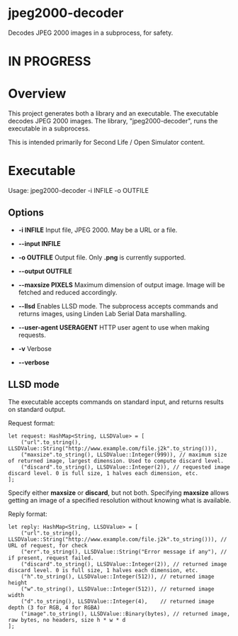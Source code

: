 # jpeg2000-decoder
Decodes JPEG 2000 images in a subprocess, for safety.

# IN PROGRESS

# Overview

This project generates both a library and an executable.
The executable decodes JPEG 2000 images. 
The library, "jpeg2000-decoder", runs the executable in a subprocess.

This is intended primarily for Second Life / Open Simulator content.

# Executable

Usage: jpeg2000-decoder -i INFILE -o OUTFILE

## Options

* **-i INFILE** Input file, JPEG 2000. May be a URL or a file.
* **--input INFILE** 

* **-o OUTFILE** Output file. Only **.png** is currently supported.
* **--output OUTFILE**

* **--maxsize PIXELS** Maximum dimension of output image. Image will be fetched and reduced accordingly.

* **--llsd** Enables LLSD mode. The subprocess accepts commands and returns images, using Linden Lab Serial Data marshalling.

* **--user-agent USERAGENT** HTTP user agent to use when making requests.

* **-v** Verbose 
* **--verbose**

## LLSD mode

The executable accepts commands on standard input, and returns results on standard output.

Request format:
    
    let request: HashMap<String, LLSDValue> = [
        ("url".to_string(), LLSDValue::String("http://www.example.com/file.j2k".to_string())),
        ("maxsize".to_string(), LLSDValue::Integer(999)), // maximum size of returned image, largest dimension. Used to compute discard level.
        ("discard".to_string(), LLSDValue::Integer(2)), // requested image discard level. 0 is full size, 1 halves each dimension, etc.
    ];
   
Specify either **maxsize** or **discard**, but not both. Specifying **maxsize** allows getting an image of a specified resolution without knowing what
is available.
    
Reply format: 

    let reply: HashMap<String, LLSDValue> = [
        ("url".to_string(), LLSDValue::String("http://www.example.com/file.j2k".to_string())), // URL of request, for check
        ("err".to_string(), LLSDValue::String("Error message if any"), // if present, request failed.
        ("discard".to_string(), LLSDValue::Integer(2)), // returned image discard level. 0 is full size, 1 halves each dimension, etc.
        ("h".to_string(), LLSDValue::Integer(512)), // returned image height
        ("w".to_string(), LLSDValue::Integer(512)), // returned image width
        ("d".to_string(), LLSDValue::Integer(4),    // returned image depth (3 for RGB, 4 for RGBA)
        ("image".to_string(), LLSDValue::Binary(bytes), // returned image, raw bytes, no headers, size h * w * d
    ];

